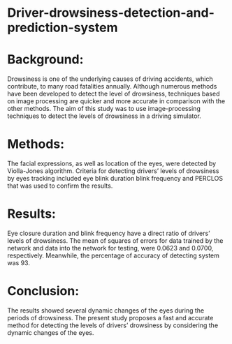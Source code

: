 # Driver-drowsiness-detection-and-prediction-system
# Background:
Drowsiness is one of the underlying causes of driving accidents, which
contribute, to many road fatalities annually. Although numerous methods have been
developed to detect the level of drowsiness, techniques based on image processing
are quicker and more accurate in comparison with the other methods. The aim of
this study was to use image-processing techniques to detect the levels of drowsiness
in a driving simulator.
# Methods:
The facial expressions, as well as location of the eyes, were detected by
Violla-Jones algorithm. Criteria for detecting drivers’ levels of drowsiness by eyes
tracking included eye blink duration blink frequency and PERCLOS that was used to
confirm the results.
# Results:
Eye closure duration and blink frequency have a direct ratio of drivers’ levels of drowsiness. The mean of squares of errors for data trained by the network and
data into the network for testing, were 0.0623 and 0.0700, respectively. Meanwhile,
the percentage of accuracy of detecting system was 93.
# Conclusion: 
The results showed several dynamic changes of the eyes during the
periods of drowsiness. The present study proposes a fast and accurate method for
detecting the levels of drivers’ drowsiness by considering the dynamic changes of the
eyes.
